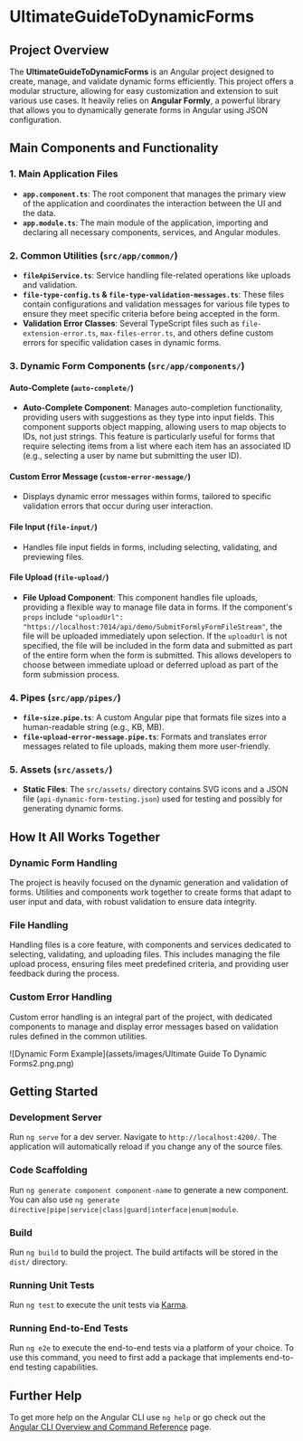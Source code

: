# UltimateGuideToDynamicForms

## Project Overview

The **UltimateGuideToDynamicForms** is an Angular project designed to create, manage, and validate dynamic forms efficiently. This project offers a modular structure, allowing for easy customization and extension to suit various use cases. It heavily relies on **Angular Formly**, a powerful library that allows you to dynamically generate forms in Angular using JSON configuration.

## Main Components and Functionality

### 1. Main Application Files
- **`app.component.ts`**: The root component that manages the primary view of the application and coordinates the interaction between the UI and the data.
- **`app.module.ts`**: The main module of the application, importing and declaring all necessary components, services, and Angular modules.

### 2. Common Utilities (`src/app/common/`)
- **`fileApiService.ts`**: Service handling file-related operations like uploads and validation.
- **`file-type-config.ts` & `file-type-validation-messages.ts`**: These files contain configurations and validation messages for various file types to ensure they meet specific criteria before being accepted in the form.
- **Validation Error Classes**: Several TypeScript files such as `file-extension-error.ts`, `max-files-error.ts`, and others define custom errors for specific validation cases in dynamic forms.

### 3. Dynamic Form Components (`src/app/components/`)

#### Auto-Complete (`auto-complete/`)
- **Auto-Complete Component**: Manages auto-completion functionality, providing users with suggestions as they type into input fields. This component supports object mapping, allowing users to map objects to IDs, not just strings. This feature is particularly useful for forms that require selecting items from a list where each item has an associated ID (e.g., selecting a user by name but submitting the user ID).

#### Custom Error Message (`custom-error-message/`)
- Displays dynamic error messages within forms, tailored to specific validation errors that occur during user interaction.

#### File Input (`file-input/`)
- Handles file input fields in forms, including selecting, validating, and previewing files.

#### File Upload (`file-upload/`)
- **File Upload Component**: This component handles file uploads, providing a flexible way to manage file data in forms. If the component's `props` include `"uploadUrl": "https://localhost:7014/api/demo/SubmitFormlyFormFileStream"`, the file will be uploaded immediately upon selection. If the `uploadUrl` is not specified, the file will be included in the form data and submitted as part of the entire form when the form is submitted. This allows developers to choose between immediate upload or deferred upload as part of the form submission process.

### 4. Pipes (`src/app/pipes/`)
- **`file-size.pipe.ts`**: A custom Angular pipe that formats file sizes into a human-readable string (e.g., KB, MB).
- **`file-upload-error-message.pipe.ts`**: Formats and translates error messages related to file uploads, making them more user-friendly.

### 5. Assets (`src/assets/`)
- **Static Files**: The `src/assets/` directory contains SVG icons and a JSON file (`api-dynamic-form-testing.json`) used for testing and possibly for generating dynamic forms.

## How It All Works Together

### Dynamic Form Handling
The project is heavily focused on the dynamic generation and validation of forms. Utilities and components work together to create forms that adapt to user input and data, with robust validation to ensure data integrity.

### File Handling
Handling files is a core feature, with components and services dedicated to selecting, validating, and uploading files. This includes managing the file upload process, ensuring files meet predefined criteria, and providing user feedback during the process.

### Custom Error Handling
Custom error handling is an integral part of the project, with dedicated components to manage and display error messages based on validation rules defined in the common utilities.

![Dynamic Form Example](assets/images/Ultimate Guide To Dynamic Forms2.png.png)

## Getting Started

### Development Server
Run `ng serve` for a dev server. Navigate to `http://localhost:4200/`. The application will automatically reload if you change any of the source files.

### Code Scaffolding
Run `ng generate component component-name` to generate a new component. You can also use `ng generate directive|pipe|service|class|guard|interface|enum|module`.

### Build
Run `ng build` to build the project. The build artifacts will be stored in the `dist/` directory.

### Running Unit Tests
Run `ng test` to execute the unit tests via [Karma](https://karma-runner.github.io).

### Running End-to-End Tests
Run `ng e2e` to execute the end-to-end tests via a platform of your choice. To use this command, you need to first add a package that implements end-to-end testing capabilities.

## Further Help

To get more help on the Angular CLI use `ng help` or go check out the [Angular CLI Overview and Command Reference](https://angular.io/cli) page.
